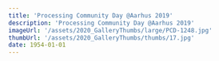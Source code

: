 ```yaml
---
title: 'Processing Community Day @Aarhus 2019'
description: 'Processing Community Day @Aarhus 2019'
imageUrl: '/assets/2020_GalleryThumbs/large/PCD-1248.jpg'
thumbUrl: '/assets/2020_GalleryThumbs/thumbs/17.jpg'
date: 1954-01-01
---
```

